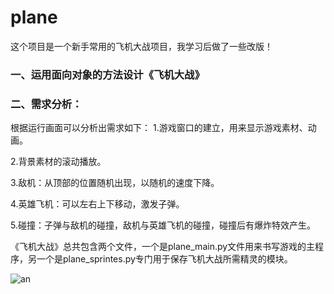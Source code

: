 # plane
这个项目是一个新手常用的飞机大战项目，我学习后做了一些改版！

### 一、运用面向对象的方法设计《飞机大战》

### 二、需求分析：

根据运行画面可以分析出需求如下：
1.游戏窗口的建立，用来显示游戏素材、动画。

2.背景素材的滚动播放。

3.敌机：从顶部的位置随机出现，以随机的速度下降。

4.英雄飞机：可以左右上下移动，激发子弹。

5.碰撞：子弹与敌机的碰撞，敌机与英雄飞机的碰撞，碰撞后有爆炸特效产生。

《飞机大战》总共包含两个文件，一个是plane_main.py文件用来书写游戏的主程序，另一个是plane_sprintes.py专门用于保存飞机大战所需精灵的模块。

![an](https://github.com/THEysh/plane/blob/main/plane/%E5%8A%A8%E7%94%BB.gif)
